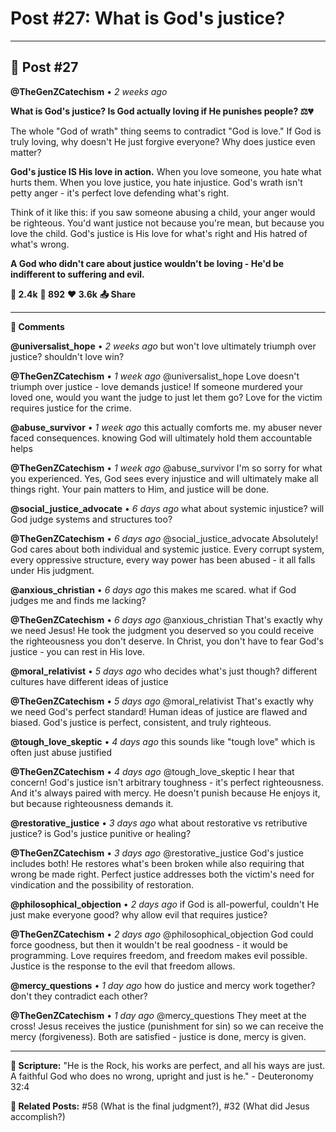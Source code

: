 # Post #27: What is God's justice?

---

## 📱 Post #27

**@TheGenZCatechism** • *2 weeks ago*

**What is God's justice? Is God actually loving if He punishes people? ⚖️💔**

The whole "God of wrath" thing seems to contradict "God is love." If God is truly loving, why doesn't He just forgive everyone? Why does justice even matter?

**God's justice IS His love in action.** When you love someone, you hate what hurts them. When you love justice, you hate injustice. God's wrath isn't petty anger - it's perfect love defending what's right.

Think of it like this: if you saw someone abusing a child, your anger would be righteous. You'd want justice not because you're mean, but because you love the child. God's justice is His love for what's right and His hatred of what's wrong.

**A God who didn't care about justice wouldn't be loving - He'd be indifferent to suffering and evil.**

**💭 2.4k** **🔄 892** **❤️ 3.6k** **📤 Share**

---

**💬 Comments**

**@universalist_hope** • *2 weeks ago*
but won't love ultimately triumph over justice? shouldn't love win?

**@TheGenZCatechism** • *1 week ago*
@universalist_hope Love doesn't triumph over justice - love demands justice! If someone murdered your loved one, would you want the judge to just let them go? Love for the victim requires justice for the crime.

**@abuse_survivor** • *1 week ago*
this actually comforts me. my abuser never faced consequences. knowing God will ultimately hold them accountable helps

**@TheGenZCatechism** • *1 week ago*
@abuse_survivor I'm so sorry for what you experienced. Yes, God sees every injustice and will ultimately make all things right. Your pain matters to Him, and justice will be done.

**@social_justice_advocate** • *6 days ago*
what about systemic injustice? will God judge systems and structures too?

**@TheGenZCatechism** • *6 days ago*
@social_justice_advocate Absolutely! God cares about both individual and systemic justice. Every corrupt system, every oppressive structure, every way power has been abused - it all falls under His judgment.

**@anxious_christian** • *6 days ago*
this makes me scared. what if God judges me and finds me lacking?

**@TheGenZCatechism** • *6 days ago*
@anxious_christian That's exactly why we need Jesus! He took the judgment you deserved so you could receive the righteousness you don't deserve. In Christ, you don't have to fear God's justice - you can rest in His love.

**@moral_relativist** • *5 days ago*
who decides what's just though? different cultures have different ideas of justice

**@TheGenZCatechism** • *5 days ago*
@moral_relativist That's exactly why we need God's perfect standard! Human ideas of justice are flawed and biased. God's justice is perfect, consistent, and truly righteous.

**@tough_love_skeptic** • *4 days ago*
this sounds like "tough love" which is often just abuse justified

**@TheGenZCatechism** • *4 days ago*
@tough_love_skeptic I hear that concern! God's justice isn't arbitrary toughness - it's perfect righteousness. And it's always paired with mercy. He doesn't punish because He enjoys it, but because righteousness demands it.

**@restorative_justice** • *3 days ago*
what about restorative vs retributive justice? is God's justice punitive or healing?

**@TheGenZCatechism** • *3 days ago*
@restorative_justice God's justice includes both! He restores what's been broken while also requiring that wrong be made right. Perfect justice addresses both the victim's need for vindication and the possibility of restoration.

**@philosophical_objection** • *2 days ago*
if God is all-powerful, couldn't He just make everyone good? why allow evil that requires justice?

**@TheGenZCatechism** • *2 days ago*
@philosophical_objection God could force goodness, but then it wouldn't be real goodness - it would be programming. Love requires freedom, and freedom makes evil possible. Justice is the response to the evil that freedom allows.

**@mercy_questions** • *1 day ago*
how do justice and mercy work together? don't they contradict each other?

**@TheGenZCatechism** • *1 day ago*
@mercy_questions They meet at the cross! Jesus receives the justice (punishment for sin) so we can receive the mercy (forgiveness). Both are satisfied - justice is done, mercy is given.

---

**📖 Scripture:** "He is the Rock, his works are perfect, and all his ways are just. A faithful God who does no wrong, upright and just is he." - Deuteronomy 32:4

**🔗 Related Posts:** #58 (What is the final judgment?), #32 (What did Jesus accomplish?) 
